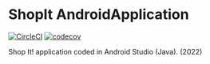 # ShopIt AndroidApplication

[![CircleCI](https://dl.circleci.com/status-badge/img/gh/Lindelani-3/2022-ShopIt/tree/master.svg?style=svg)](https://dl.circleci.com/status-badge/redirect/gh/Lindelani-3/2022-ShopIt/tree/master)
[![codecov](https://codecov.io/gh/Lindelani-3/2022-ShopIt/branch/master/graph/badge.svg?token=YGSMKP59ZA)](https://codecov.io/gh/Lindelani-3/2022-ShopIt)

Shop It! application coded in Android Studio (Java).
(2022)
